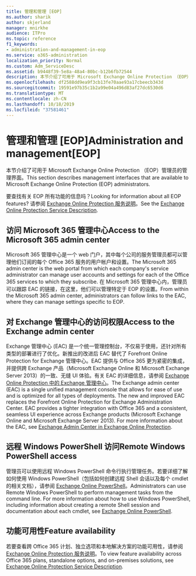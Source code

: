 ```yaml
---
title: 管理和管理 [EOP]
ms.author: sharik
author: skjerland
manager: mnirkhe
audience: ITPro
ms.topic: reference
f1_keywords:
- administration-and-management-in-eop
ms.service: o365-administration
localization_priority: Normal
ms.custom: Adm_ServiceDesc
ms.assetid: b9448f39-5e8a-48a4-80bc-b12b6fb72544
description: 本节介绍了可用于 Microsoft Exchange Online Protection （EOP）管理员的管理界面。
ms.openlocfilehash: df2588dd9ea9f3cb13fe70aae93a17cbeecb343d
ms.sourcegitcommit: 19591e97b35c1b2a99e04a496d83af27dc6530d6
ms.translationtype: MT
ms.contentlocale: zh-CN
ms.lasthandoff: 10/18/2019
ms.locfileid: "37581461"
---
```

# <a name="administration-and-managementeop"></a><span data-ttu-id="ef640-103">管理和管理 [EOP]</span><span class="sxs-lookup"><span data-stu-id="ef640-103">Administration and management[EOP]</span></span>

<span data-ttu-id="ef640-104">本节介绍了可用于 Microsoft Exchange Online Protection （EOP）管理员的管理界面。</span><span class="sxs-lookup"><span data-stu-id="ef640-104">This section describes management interfaces that are available to Microsoft Exchange Online Protection (EOP) administrators.</span></span>
  
<span data-ttu-id="ef640-105">要查找有关 EOP 所有功能的信息吗？</span><span class="sxs-lookup"><span data-stu-id="ef640-105">Looking for information about all EOP features?</span></span> <span data-ttu-id="ef640-106">请参阅 [Exchange Online Protection 服务说明](exchange-online-protection-service-description.md)。</span><span class="sxs-lookup"><span data-stu-id="ef640-106">See the [Exchange Online Protection Service Description](exchange-online-protection-service-description.md).</span></span>
  
## <a name="access-to-the-microsoft-365-admin-center"></a><span data-ttu-id="ef640-107">访问 Microsoft 365 管理中心</span><span class="sxs-lookup"><span data-stu-id="ef640-107">Access to the Microsoft 365 admin center</span></span>

<span data-ttu-id="ef640-108">Microsoft 365 管理中心是一个 web 门户，其中每个公司的服务管理员都可以管理他们订阅的每个 Office 365 服务的用户帐户和设置。</span><span class="sxs-lookup"><span data-stu-id="ef640-108">The Microsoft 365 admin center is the web portal from which each company's service administrator can manage user accounts and settings for each of the Office 365 services to which they subscribe.</span></span> <span data-ttu-id="ef640-109">在 Microsoft 365 管理中心内，管理员可以跟踪 EAC 的链接，在这里，他们可以管理特定于 EOP 的设置。</span><span class="sxs-lookup"><span data-stu-id="ef640-109">From within the Microsoft 365 admin center, administrators can follow links to the EAC, where they can manage settings specific to EOP.</span></span>
  
## <a name="access-to-the-exchange-admin-center"></a><span data-ttu-id="ef640-110">对 Exchange 管理中心的访问权限</span><span class="sxs-lookup"><span data-stu-id="ef640-110">Access to the Exchange admin center</span></span>

<span data-ttu-id="ef640-p103">Exchange 管理中心 (EAC) 是一个统一管理控制台，不仅易于使用，还针对所有类型的部署进行了优化。新推出的改进后 EAC 替代了 Forefront Online Protection for Exchange 管理中心。EAC 提供与 Office 365 更为紧密的集成，并提供跨 Exchange 产品（Microsoft Exchange Online 和 Microsoft Exchange Server 2013）的一致、无缝 UI 体验。有关 EAC 的详细信息，请参阅 [Exchange Online Protection 中的 Exchange 管理中心](https://go.microsoft.com/fwlink/p/?LinkId=282381)。</span><span class="sxs-lookup"><span data-stu-id="ef640-p103">The Exchange admin center (EAC) is a single unified management console that allows for ease of use and is optimized for all types of deployments. The new and improved EAC replaces the Forefront Online Protection for Exchange Administration Center. EAC provides a tighter integration with Office 365 and a consistent, seamless UI experience across Exchange products (Microsoft Exchange Online and Microsoft Exchange Server 2013). For more information about the EAC, see [Exchange Admin Center in Exchange Online Protection](https://go.microsoft.com/fwlink/p/?LinkId=282381).</span></span>
  
## <a name="remote-windows-powershell-access"></a><span data-ttu-id="ef640-115">远程 Windows PowerShell 访问</span><span class="sxs-lookup"><span data-stu-id="ef640-115">Remote Windows PowerShell access</span></span>

 <span data-ttu-id="ef640-p104">管理员可以使用远程 Windows PowerShell 命令行执行管理任务。若要详细了解如何使用 Windows PowerShell（包括如何创建远程 Shell 会话以及每个 cmdlet 的相关文档），请参阅 [Exchange Online PowerShell](https://go.microsoft.com/fwlink/p/?LinkId=282266)。</span><span class="sxs-lookup"><span data-stu-id="ef640-p104">Administrators can use Remote Windows PowerShell to perform management tasks from the command line. For more information about how to use Windows PowerShell, including information about creating a remote Shell session and documentation about each cmdlet, see [Exchange Online PowerShell](https://go.microsoft.com/fwlink/p/?LinkId=282266).</span></span>
  
## <a name="feature-availability"></a><span data-ttu-id="ef640-118">功能可用性</span><span class="sxs-lookup"><span data-stu-id="ef640-118">Feature availability</span></span>

<span data-ttu-id="ef640-119">若要查看跨 Office 365 计划、独立选项和本地解决方案的功能可用性，请参阅[Exchange Online Protection 服务说明](exchange-online-protection-service-description.md)。</span><span class="sxs-lookup"><span data-stu-id="ef640-119">To view feature availability across Office 365 plans, standalone options, and on-premises solutions, see [Exchange Online Protection Service Description](exchange-online-protection-service-description.md).</span></span>
  